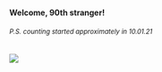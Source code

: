 #### Welcome, 90th stranger!

###### <sup>P.S. counting started approximately in 10.01.21</sup>

<img src="https://kraftwerk28.pp.ua/vcnt.png"></img>
